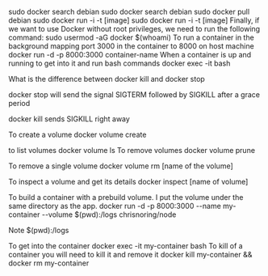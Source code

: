 sudo docker search debian
sudo docker search debian
sudo docker pull debian
sudo docker run -i -t [image]
sudo docker run -i -t [image]
Finally, if we want to use Docker without root privileges, we need to run the following command:
sudo usermod -aG docker $(whoami)
To run a container in the background mapping port 3000 in the container to 8000 on host machine
docker run -d -p 8000:3000 container-name
When a container is up and running to get into it and run bash commands
docker exec -it <container id> bash

What is the difference between docker kill and docker stop

docker stop will send the signal SIGTERM followed by SIGKILL after a grace period

docker kill sends SIGKILL right away

To create a volume
docker volume create <name of volume>

to list volumes
docker volume ls
To remove volumes
docker volume prune

To remove a single volume
docker volume rm [name of the volume]


To inspect a volume and get its details
docker inspect [name of volume]

To build a container with a prebuild volume. I put the volume under the same directory as the app.
docker run -d -p 8000:3000 --name my-container --volume $(pwd):/logs chrisnoring/node

Note $(pwd):/logs

To get into the container
docker exec -it my-container bash
To kill of a container you will need to kill it and remove it
docker kill my-container && docker rm my-container





